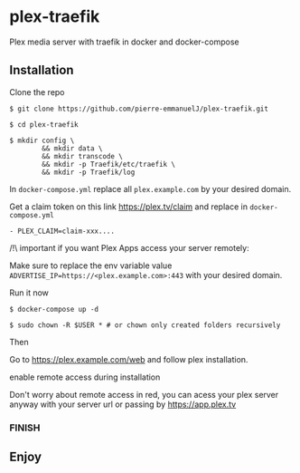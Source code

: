 # plex-traefik

Plex media server with traefik in docker and docker-compose

## Installation

Clone the repo
```Shell
$ git clone https://github.com/pierre-emmanuelJ/plex-traefik.git
```

```Shell
$ cd plex-traefik
```

```Shell
$ mkdir config \
        && mkdir data \
        && mkdir transcode \
        && mkdir -p Traefik/etc/traefik \
        && mkdir -p Traefik/log
```

In `docker-compose.yml` replace all `plex.example.com` by your desired domain.


Get a claim token on this link https://plex.tv/claim and replace in `docker-compose.yml` 

`- PLEX_CLAIM=claim-xxx....`

/!\ important if you want Plex Apps access your server remotely:

Make sure to replace the env variable value `ADVERTISE_IP=https://<plex.example.com>:443` with your desired domain.

Run it now

```Shell
$ docker-compose up -d
```

```Shell
$ sudo chown -R $USER * # or chown only created folders recursively 
```

Then

Go to https://plex.example.com/web and follow plex installation.

enable remote access during installation

Don't worry about remote access in red, you can acess your plex server anyway with your server url or passing by https://app.plex.tv

### FINISH

## Enjoy
